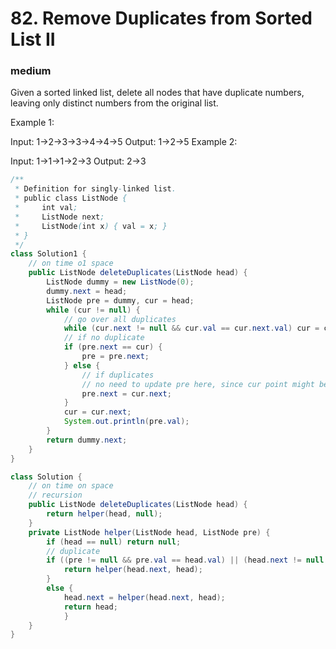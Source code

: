 # 82. Remove Duplicates from Sorted List II
### medium
Given a sorted linked list, delete all nodes that have duplicate numbers, leaving only distinct numbers from the original list.

Example 1:

Input: 1->2->3->3->4->4->5
Output: 1->2->5
Example 2:

Input: 1->1->1->2->3
Output: 2->3
```java
/**
 * Definition for singly-linked list.
 * public class ListNode {
 *     int val;
 *     ListNode next;
 *     ListNode(int x) { val = x; }
 * }
 */
class Solution1 {
    // on time o1 space
    public ListNode deleteDuplicates(ListNode head) {
        ListNode dummy = new ListNode(0);
        dummy.next = head;
        ListNode pre = dummy, cur = head;
        while (cur != null) {
            // go over all duplicates
            while (cur.next != null && cur.val == cur.next.val) cur = cur.next;
            // if no duplicate
            if (pre.next == cur) {
                pre = pre.next;
            } else {
                // if duplicates
                // no need to update pre here, since cur point might be duplicates
                pre.next = cur.next;
            }
            cur = cur.next;
            System.out.println(pre.val);
        }
        return dummy.next;
    }
}

class Solution {
    // on time on space
    // recursion
    public ListNode deleteDuplicates(ListNode head) {
        return helper(head, null);
    }
    private ListNode helper(ListNode head, ListNode pre) {
        if (head == null) return null;
        // duplicate
        if ((pre != null && pre.val == head.val) || (head.next != null && head.val == head.next.val)) {
            return helper(head.next, head);
        }
        else {
            head.next = helper(head.next, head);
            return head;
            }
    }
}
```